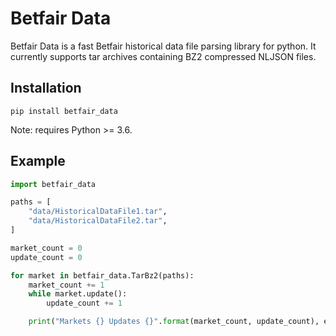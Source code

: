 # Betfair Data

Betfair Data is a fast Betfair historical data file parsing library for python. It currently supports tar archives containing BZ2 compressed NLJSON files.

## Installation

```
pip install betfair_data
```

Note: requires Python >= 3.6.

## Example

```python
import betfair_data

paths = [
    "data/HistoricalDataFile1.tar",
    "data/HistoricalDataFile2.tar",
]

market_count = 0
update_count = 0

for market in betfair_data.TarBz2(paths):
    market_count += 1
    while market.update():
        update_count += 1

    print("Markets {} Updates {}".format(market_count, update_count), end='\r')

```
